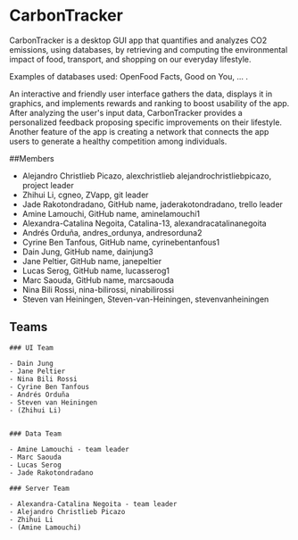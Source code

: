 # CarbonTracker

CarbonTracker is a desktop GUI app that quantifies and analyzes CO2 emissions, using databases, by retrieving and computing the environmental impact
of food, transport, and shopping on our everyday lifestyle.

Examples of databases used: OpenFood Facts, Good on You, ... .

An interactive and friendly user interface gathers the data, displays it in graphics, and implements rewards and ranking to boost usability of the app.
After analyzing the user's input data, CarbonTracker provides a personalized feedback proposing specific improvements on their lifestyle.
Another feature of the app is creating a network that connects the app users to generate a healthy competition among individuals.

##Members

- Alejandro Christlieb Picazo, alexchristlieb alejandrochristliebpicazo, project leader
- Zhihui Li, cgneo, ZVapp, git leader
- Jade Rakotondradano, GitHub name, jaderakotondradano, trello leader
- Amine Lamouchi, GitHub name, aminelamouchi1
- Alexandra-Catalina Negoita, Catalina-13, alexandracatalinanegoita
- Andrés Orduña, andres_ordunya, andresorduna2
- Cyrine Ben Tanfous, GitHub name, cyrinebentanfous1
- Dain Jung, GitHub name, dainjung3
- Jane Peltier, GitHub name, janepeltier
- Lucas Serog, GitHub name, lucasserog1
- Marc Saouda, GitHub name, marcsaouda
- Nina Bili Rossi, nina-bilirossi, ninabilirossi
- Steven van Heiningen, Steven-van-Heiningen, stevenvanheiningen

## Teams

    ### UI Team

    - Dain Jung
    - Jane Peltier
    - Nina Bili Rossi
    - Cyrine Ben Tanfous
    - Andrés Orduña
    - Steven van Heiningen
    - (Zhihui Li)


    ### Data Team

    - Amine Lamouchi - team leader
    - Marc Saouda
    - Lucas Serog
    - Jade Rakotondradano

    ### Server Team

    - Alexandra-Catalina Negoita - team leader
    - Alejandro Christlieb Picazo
    - Zhihui Li
    - (Amine Lamouchi)
